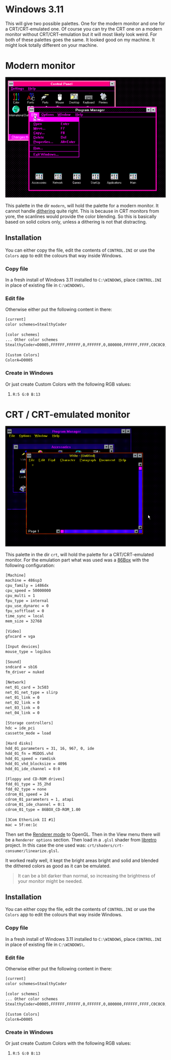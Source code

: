 # Windows 3.11

This will give two possible palettes. One for the modern monitor and one for a CRT/CRT-emulated one.
Of course you can try the CRT one on a modern monitor without CRT/CRT-emulation but it will most likely look weird.
For both of these palettes goes the same. It looked good on my machine. It might look totally different on your machine.

# Modern monitor

![Modern monitor Screenshot](./modern/screenshot.png)

This palette in the dir `modern`, will hold the palette for a modern monitor. It cannot handle [dithering](https://en.wikipedia.org/wiki/Dither#Digital_photography_and_image_processing) quite right.
This is because in CRT monitors from yore, the scanlines would provide the color blending. So this is basically based on solid colors only, unless a dithering is not that distracting.

## Installation

You can either copy the file, edit the contents of `CONTROL.INI` or use the `Colors` app to edit the colours that way inside Windows.

### Copy file

In a fresh install of Windows 3.11 installed to `C:\WINDOWS`, place `CONTROL.INI` in place of existing file in `C:\WINDOWS\`.

### Edit file

Otherwise either put the following content in there:

```
[current]
color schemes=StealthyCoder

[color schemes]
... Other color schemes
StealthyCoder=D0005,FFFFFF,FFFFFF,0,FFFFFF,0,800000,FFFFFF,FFFF,C0C0C0,C0C0C0,0,C0C0C0,C0C0C0,808080,0,C0C0C0,800000,FFFFFF,0,FFFFFF

[Custom Colors]
ColorA=D0005
```

### Create in Windows

Or just create Custom Colors with the following RGB values:

1. `R:5 G:0 B:13`

# CRT / CRT-emulated monitor

![CRT Based Screenshot](./crt/screenshot.png)

This palette in the dir `crt`, will hold the palette for a CRT/CRT-emulated monitor. For the emulation part what was used was a [86Box](https://86box.readthedocs.io/en/latest/) with the following configuration:

```
[Machine]
machine = 486sp3
cpu_family = i486dx
cpu_speed = 50000000
cpu_multi = 1
fpu_type = internal
cpu_use_dynarec = 0
fpu_softfloat = 0
time_sync = local
mem_size = 32768

[Video]
gfxcard = vga

[Input devices]
mouse_type = logibus

[Sound]
sndcard = sb16
fm_driver = nuked

[Network]
net_01_card = 3c503
net_01_net_type = slirp
net_01_link = 0
net_02_link = 0
net_03_link = 0
net_04_link = 0

[Storage controllers]
hdc = ide_pci
cassette_mode = load

[Hard disks]
hdd_01_parameters = 31, 16, 967, 0, ide
hdd_01_fn = MSDOS.vhd
hdd_01_speed = ramdisk
hdd_01_vhd_blocksize = 4096
hdd_01_ide_channel = 0:0

[Floppy and CD-ROM drives]
fdd_01_type = 35_2hd
fdd_02_type = none
cdrom_01_speed = 24
cdrom_01_parameters = 1, atapi
cdrom_01_ide_channel = 0:1
cdrom_01_type = 86BOX_CD-ROM_1.00

[3Com EtherLink II #1]
mac = 5f:ee:1c
```

Then set the [Renderer mode](https://86box.readthedocs.io/en/latest/usage/menubar.html#view) to OpenGL. Then in the View menu there will be a `Renderer options` section.
Then load in a `.glsl` shader from [libretro](https://github.com/libretro/glsl-shaders/tree/master/crt/shaders) project. In this case the one used was: `crt/shaders/crt-consumer/linearize.glsl`.

It worked really well, it kept the bright areas bright and solid and blended the dithered colors as good as it can be emulated.

> It can be a bit darker than normal, so increasing the brightness of your monitor might be needed.

## Installation

You can either copy the file, edit the contents of `CONTROL.INI` or use the `Colors` app to edit the colours that way inside Windows.

### Copy file

In a fresh install of Windows 3.11 installed to `C:\WINDOWS`, place `CONTROL.INI` in place of existing file in `C:\WINDOWS\`.

### Edit file

Otherwise either put the following content in there:

```
[current]
color schemes=StealthyCoder

[color schemes]
... Other color schemes
StealthyCoder=D0005,FFFFFF,FFFFFF,0,FFFFFF,0,800000,FFFFFF,FFFF,C0C0C0,C0C0C0,0,C0C0C0,C0C0C0,808080,0,C0C0C0,800000,FFFFFF,0,FFFFFF

[Custom Colors]
ColorA=D0005
```

### Create in Windows

Or just create Custom Colors with the following RGB values:

1. `R:5 G:0 B:13`

